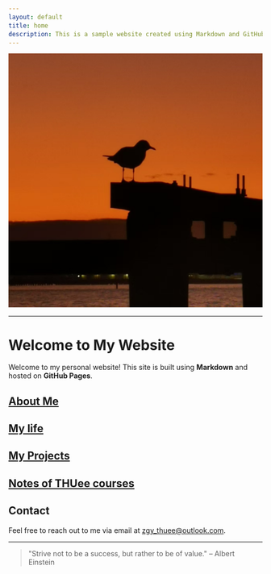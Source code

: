 ```yaml
---
layout: default
title: home
description: This is a sample website created using Markdown and GitHub Pages.
---
```


<!-- 添加头像 -->
<img src="/assets/images/profile.jpg" alt="Avatar" class="avatar">

---

# Welcome to My Website

Welcome to my personal website! This site is built using **Markdown** and hosted on **GitHub Pages**.


## [About Me](about.md)

## [My life](love.md)

## [My Projects](projects.md)

## [Notes of THUee courses](course_notes.md)

## Contact

Feel free to reach out to me via email at [zgy_thuee@outlook.com](mailto:zgy_thuee@outlook.com).

---

> "Strive not to be a success, but rather to be of value." – Albert Einstein
